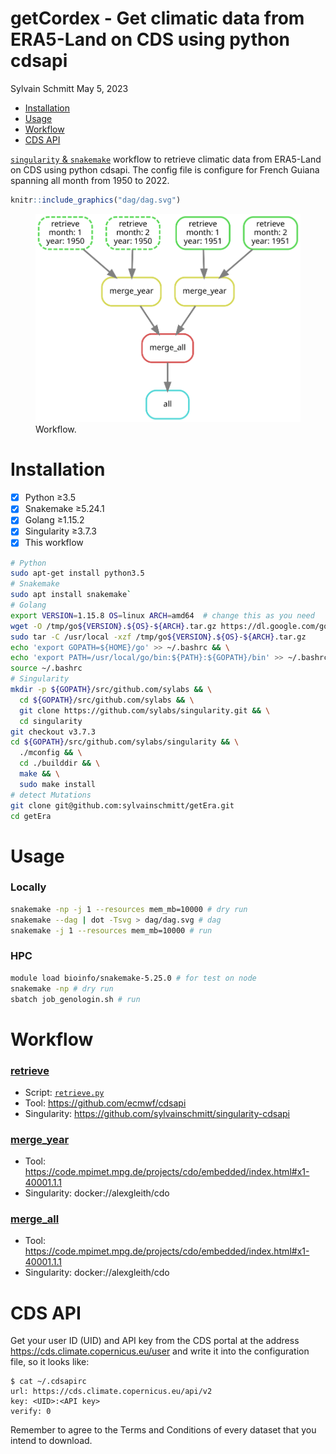 getCordex - Get climatic data from ERA5-Land on CDS using python cdsapi
================
Sylvain Schmitt
May 5, 2023

- [Installation](#installation)
- [Usage](#usage)
- [Workflow](#workflow)
- [CDS API](#cds-api)

[`singularity` &
`snakemake`](https://github.com/sylvainschmitt/snakemake_singularity)
workflow to retrieve climatic data from ERA5-Land on CDS using python
cdsapi. The config file is configure for French Guiana spanning all
month from 1950 to 2022.

``` r
knitr::include_graphics("dag/dag.svg")
```

<figure>
<img src="dag/dag.svg" alt="Workflow." />
<figcaption aria-hidden="true">Workflow.</figcaption>
</figure>

# Installation

- [x] Python ≥3.5
- [x] Snakemake ≥5.24.1
- [x] Golang ≥1.15.2
- [x] Singularity ≥3.7.3
- [x] This workflow

``` bash
# Python
sudo apt-get install python3.5
# Snakemake
sudo apt install snakemake`
# Golang
export VERSION=1.15.8 OS=linux ARCH=amd64  # change this as you need
wget -O /tmp/go${VERSION}.${OS}-${ARCH}.tar.gz https://dl.google.com/go/go${VERSION}.${OS}-${ARCH}.tar.gz && \
sudo tar -C /usr/local -xzf /tmp/go${VERSION}.${OS}-${ARCH}.tar.gz
echo 'export GOPATH=${HOME}/go' >> ~/.bashrc && \
echo 'export PATH=/usr/local/go/bin:${PATH}:${GOPATH}/bin' >> ~/.bashrc && \
source ~/.bashrc
# Singularity
mkdir -p ${GOPATH}/src/github.com/sylabs && \
  cd ${GOPATH}/src/github.com/sylabs && \
  git clone https://github.com/sylabs/singularity.git && \
  cd singularity
git checkout v3.7.3
cd ${GOPATH}/src/github.com/sylabs/singularity && \
  ./mconfig && \
  cd ./builddir && \
  make && \
  sudo make install
# detect Mutations
git clone git@github.com:sylvainschmitt/getEra.git
cd getEra
```

# Usage

### Locally

``` bash
snakemake -np -j 1 --resources mem_mb=10000 # dry run
snakemake --dag | dot -Tsvg > dag/dag.svg # dag
snakemake -j 1 --resources mem_mb=10000 # run
```

### HPC

``` bash
module load bioinfo/snakemake-5.25.0 # for test on node
snakemake -np # dry run
sbatch job_genologin.sh # run
```

# Workflow

### [retrieve](https://github.com/sylvainschmitt/smkTemplate/blob/main/rules/retrieve.py)

- Script:
  [`retrieve.py`](https://github.com/sylvainschmitt/smkTemplate/blob/main/scripts/retrieve.py)
- Tool: <https://github.com/ecmwf/cdsapi>
- Singularity: <https://github.com/sylvainschmitt/singularity-cdsapi>

### [merge_year](https://github.com/sylvainschmitt/smkTemplate/blob/main/rules/merge_year.py)

- Tool:
  <https://code.mpimet.mpg.de/projects/cdo/embedded/index.html#x1-40001.1.1>
- Singularity: docker://alexgleith/cdo

### [merge_all](https://github.com/sylvainschmitt/smkTemplate/blob/main/rules/merge_all.py)

- Tool:
  <https://code.mpimet.mpg.de/projects/cdo/embedded/index.html#x1-40001.1.1>
- Singularity: docker://alexgleith/cdo

# CDS API

Get your user ID (UID) and API key from the CDS portal at the address
<https://cds.climate.copernicus.eu/user> and write it into the
configuration file, so it looks like:

    $ cat ~/.cdsapirc
    url: https://cds.climate.copernicus.eu/api/v2
    key: <UID>:<API key>
    verify: 0

Remember to agree to the Terms and Conditions of every dataset that you
intend to download.
